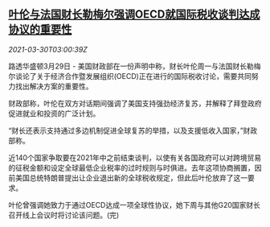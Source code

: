 <!--1617075062000-->
[叶伦与法国财长勒梅尔强调OECD就国际税收谈判达成协议的重要性](https://cn.reuters.com/article/yellen-france-finmin-0329-mon-idCNKBS2BM07R)
------

<div><i>2021-03-30T03:00:39Z</i></div><p>路透华盛顿3月29日 - 美国财政部在一份声明中称，财长叶伦周一与法国财长勒梅尔谈论了关于经济合作暨发展组织(OECD)正在进行的国际税收讨论，需要共同努力找出解决方案的重要性。</p><p>财政部称，叶伦在双方对话期间强调了美国支持强劲经济复苏，并解释了拜登政府促进就业和投资的广泛计划。</p><p>“财长还表示支持通过多边机制促进全球复苏的举措，以及支援低收入国家，”财政部称。</p><p>近140个国家争取要在2021年中之前结束谈判，以使有关各国政府可以对跨境贸易的征税金额和设定全球最低企业税率的过时规则与时俱进。去年这项协商搁置，因前美国总统特朗普提出让企业退出新的全球税收规定，但此后叶伦放弃了这一要求。</p><p>叶伦曾强调她致力于通过OECD达成一项全球性协议，她下周与其他G20国家财长召开线上会议时将讨论该问题。(完)</p>
